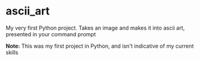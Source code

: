# ascii_art
My very first Python project. Takes an image and makes it into ascii art, presented in your command prompt

**Note:** This was my first project in Python, and isn't indicative of my current skills
